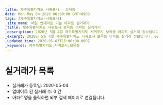 ```yaml
---
title: 제주특별자치도 서귀포시 - 보목동
date: Mon May 04 2020 00:00:00 GMT+0900
tags: [제주특별자치도-서귀포시]
_site_name: 매일 업데이트 되는 아파트 실거래가
_title: 제주특별자치도 서귀포시 보목동 아파트 실거래가
_description: 2020년 5월 4일 제주특별자치도 서귀포시 보목동 아파트 실거래 정보입니다. 0건 아파트 정보가 있습니다.
_excerpt: 2020년 5월 4일 제주특별자치도 서귀포시 보목동 아파트 실거래 정보입니다. 0건 아파트 정보가 있습니다.
_updated_time: 2020-05-03T15:00:00.000Z
_keywords: 제주특별자치도,서귀포시,보목동
---
```






# 실거래가 목록
- 실거래가 등록일: 2020-05-04
- 업데이트 된 실거래 수: 0 건
- 아파트명을 클릭하면 외부 검색 페이지로 연결됩니다.




